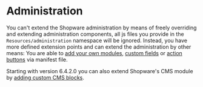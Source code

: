 # Administration

You can't extend the Shopware administration by means of freely overriding and extending administration components, all js files you provide in the `Resources/administration` namespace will be ignored. Instead, you have more defined extension points and can extend the administration by other means: You are able to [add your own modules](add-custom-modules.md), [custom fields](custom-data.md) or [action buttons](add-custom-action-button.md) via manifest file.

Starting with version 6.4.2.0 you can also extend Shopware's CMS module by [adding custom CMS blocks](add-custom-cms-blocks.md).
